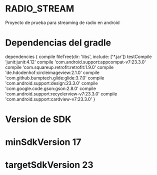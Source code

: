 # RADIO_STREAM
Proyecto de prueba para streaming de radio en android 

# Dependencias del gradle

dependencies {
    compile fileTree(dir: 'libs', include: ['*.jar'])
    testCompile 'junit:junit:4.12'
    compile 'com.android.support:appcompat-v7:23.3.0'
    compile 'com.squareup.retrofit:retrofit:1.9.0'
    compile 'de.hdodenhof:circleimageview:2.1.0'
    compile 'com.github.bumptech.glide:glide:3.7.0'
    compile 'com.android.support:design:23.3.0'
    compile 'com.google.code.gson:gson:2.8.0'
    compile 'com.android.support:recyclerview-v7:23.3.0'
    compile 'com.android.support:cardview-v7:23.3.0'
}

# Version de SDK
# minSdkVersion 17
# targetSdkVersion 23
